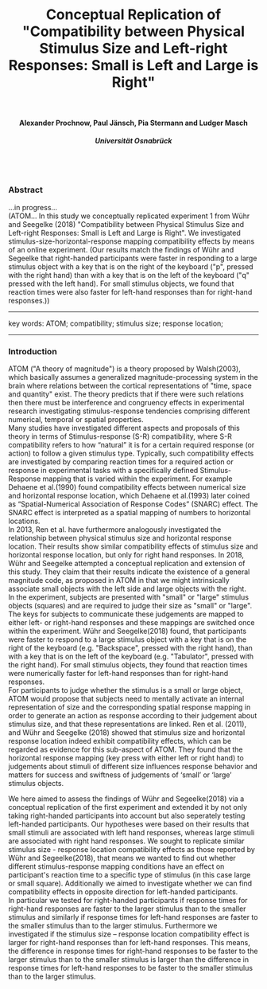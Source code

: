 <center> <h1>Conceptual Replication of "Compatibility between Physical Stimulus Size and Left-right Responses: Small is Left and Large is Right"</h1> </center>
<br>
<center> <h4>Alexander Prochnow, Paul Jänsch, Pia Stermann and Ludger Masch</h4> </center>
<center> <h5>Universität Osnabrück</h5> </center>
<br>
<br>

### Abstract
...in progress...
<br>
(ATOM...
In this study we conceptually replicated experiment 1 from Wühr and Seegelke (2018) "Compatibility between Physical Stimulus Size and Left-right Responses: Small is Left and Large is Right". We investigated stimulus-size-horizontal-response mapping compatibility effects by means of an online experiment. (Our results match the findings of Wühr and Segeelke that right-handed participants were faster in responding to a large stimulus object with a key that is on the right of the keyboard ("p", pressed with the right hand) than with a key that is on the left of the keyboard ("q" pressed with the left hand). For small stimulus objects, we found that reaction times were also faster for left-hand responses than for right-hand responses.))

---

key words: ATOM; compatibility; stimulus size; response location; 

---

### Introduction
ATOM ("A theory of magnitude") is a theory proposed by Walsh(2003), which basically assumes a generalized magnitude-processing system in the brain where relations between the cortical representations of "time, space and quantity" exist. The theory predicts that if there were such relations then there must be interference and congruency effects in experimental research investigating stimulus-response tendencies comprising different numerical, temporal or spatial properties. 
<br>
Many studies have investigated different aspects and proposals of this theory in terms of Stimulus-response (S-R) compatibility, where S-R compatibility refers to how “natural” it is for a certain required response (or action) to follow a given stimulus type. Typically, such compatibility effects are investigated by comparing reaction times for a required action or response in experimental tasks with a specifically defined Stimulus-Response mapping that is varied within the experiment. For example Dehaene et al.(1990) found compatibility effects between numerical size and horizontal response location, which Dehaene et al.(1993) later coined as “Spatial-Numerical Association of Response Codes” (SNARC) effect. The SNARC effect is interpreted as a spatial mapping of numbers to horizontal locations.
<br>
In 2013, Ren et al. have furthermore analogously investigated the relationship between physical stimulus size and horizontal response location. Their results show similar compatibility effects of stimulus size and horizontal response location, but only for right hand responses. In 2018, Wühr and Seegelke attempted a conceptual replication and extension of this study. They claim that their results indicate the existence of a general magnitude code, as proposed in ATOM in that we might intrinsically associate small objects with the left side and large objects with the right. 
<br>
In the experiment, subjects are presented with "small" or "large" stimulus objects (squares) and are required to judge their size as "small" or "large". The keys for subjects to communicate these judgements are mapped to either left- or right-hand responses and these mappings are switched once within the experiment. Wühr and Seegelke(2018) found, that participants were faster to respond to a large stimulus object with a key that is on the right of the keyboard (e.g. "Backspace", pressed with the right hand), than with a key that is on the left of the keyboard (e.g. "Tabulator", pressed with the right hand). For small stimulus objects, they found that reaction times were numerically faster for left-hand responses than for right-hand responses.
<br>
For participants to judge whether the stimulus is a small or large object, ATOM would propose that subjects need to mentally activate an internal representation of size and the corresponding spatial response mapping in order to generate an action as response according to their judgement about stimulus size, and that these representations are linked. Ren et al. (2011), and Wühr and Seegelke (2018) showed that stimulus size and horizontal response location indeed exhibit compatibility effects, which can be regarded as evidence for this sub-aspect of ATOM. They found that the horizontal response mapping (key press with either left or right hand) to judgements about stimuli of different size influences response behavior and matters for success and swiftness of judgements of ‘small’ or ‘large’ stimulus objects.
&nbsp;

We here aimed to assess the findings of Wühr and Segeelke(2018) via a conceptual replication of the first experiment and extended it by not only taking right-handed participants into account but also seperately testing left-handed participants. Our hypotheses were based on their results that small stimuli are associated with left hand responses, whereas large stimuli are associated with right hand responses. We sought to replicate similar stimulus size - response location compatibility effects as those reported by Wühr and Segeelke(2018), that means we wanted to find out whether different stimulus-response mapping conditions have an effect on participant's reaction time to a specific type of stimulus (in this case large or small square). Additionally we aimed to investigate whether we can find compatibility effects in opposite direction for left-handed participants. 
<br>
In particular we tested for right-handed participants if response times for right-hand responses are faster to the larger stimulus than to the smaller stimulus and similarly if response times for left-hand responses are faster to the smaller stimulus than to the larger stimulus. Furthermore we investigated if the stimulus size – response location compatibility effect is larger for right-hand responses than for left-hand responses. This means, the difference in response times for right-hand responses to be faster to the larger stimulus than to the smaller stimulus is larger than the difference in response times for left-hand responses to be faster to the smaller stimulus than to the larger stimulus.
